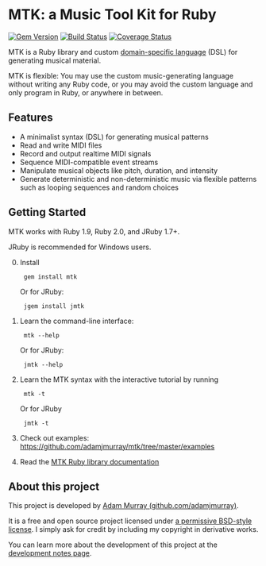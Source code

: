 MTK: a Music Tool Kit for Ruby
===

[![Gem Version](https://badge.fury.io/rb/mtk.png)](http://badge.fury.io/rb/mtk) [![Build Status](https://travis-ci.org/adamjmurray/mtk.png?branch=master)](https://travis-ci.org/adamjmurray/mtk) [![Coverage Status](https://coveralls.io/repos/adamjmurray/mtk/badge.png?branch=master)](https://coveralls.io/r/adamjmurray/mtk?branch=master)

MTK is a Ruby library and custom [domain-specific language](https://en.wikipedia.org/wiki/Domain-specific_language) (DSL) for generating musical material.

MTK is flexible: You may use the custom music-generating language without writing any Ruby code, or you may avoid the custom language
 and only program in Ruby, or anywhere in between.


Features
--------

* A minimalist syntax (DSL) for generating musical patterns
* Read and write MIDI files
* Record and output realtime MIDI signals
* Sequence MIDI-compatible event streams
* Manipulate musical objects like pitch, duration, and intensity
* Generate deterministic and non-deterministic music via flexible patterns such as looping sequences and random choices


Getting Started
---------------

MTK works with Ruby 1.9, Ruby 2.0, and JRuby 1.7+.

JRuby is recommended for Windows users.

0. Install

        gem install mtk

    Or for JRuby:

        jgem install jmtk

0. Learn the command-line interface:

        mtk --help

    Or for JRuby:

        jmtk --help

0. Learn the MTK syntax with the interactive tutorial by running

        mtk -t

    Or for JRuby

        jmtk -t

0. Check out examples: https://github.com/adamjmurray/mtk/tree/master/examples

0. Read the [MTK Ruby library documentation](http://rubydoc.info/github/adamjmurray/mtk/master/frames)


About this project
------------------

This project is developed by [Adam Murray (github.com/adamjmurray)](http://github.com/adamjmurray).

It is a free and open source project licensed under [a permissive BSD-style license](https://raw.github.com/adamjmurray/mtk/master/LICENSE.txt).
I simply ask for credit by including my copyright in derivative works.

You can learn more about the development of this project at the [development notes page](https://github.com/adamjmurray/mtk/blob/master/DEVELOPMENT_NOTES.md).